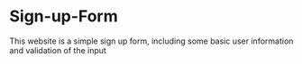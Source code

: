 # Sign-up-Form
This website is a simple sign up form, including some basic user information and validation of the input